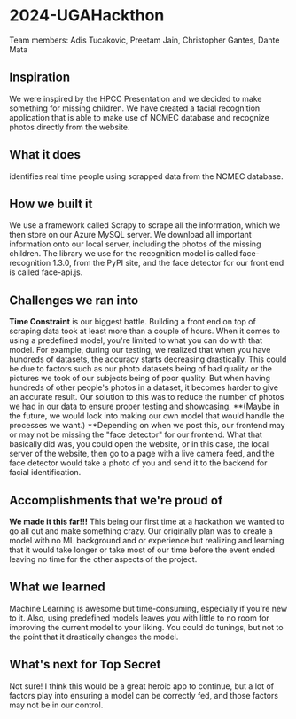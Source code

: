 # 2024-UGAHackthon
Team members: 
  Adis Tucakovic, Preetam Jain, Christopher Gantes, Dante Mata

## Inspiration
We were inspired by the HPCC Presentation and we decided to make something for
missing children. We have created a facial recognition application that is able to make use of NCMEC database and recognize photos directly from the website.

## What it does
identifies real time people using scrapped data from the NCMEC database.

## How we built it
We use a framework called Scrapy to scrape all the information, which we then store on our Azure MySQL server. We download all important information onto our local server, including the photos of the missing children. The library we use for the recognition model is called face-recognition 1.3.0, from the PyPI site, and the face detector for our front end is called face-api.js.

## Challenges we ran into
**Time Constraint** is our biggest battle. Building a front end on top of scraping data took at least more than a couple of hours. When it comes to using a predefined model, you're limited to what you can do with that model. For example, during our testing, we realized that when you have hundreds of datasets, the accuracy starts decreasing drastically. This could be due to factors such as our photo datasets being of bad quality or the pictures we took of our subjects being of poor quality. But when having hundreds of other people's photos in a dataset, it becomes harder to give an accurate result. Our solution to this was to reduce the number of photos we had in our data to ensure proper testing and showcasing. **(Maybe in the future, we would look into making our own model that would handle the processes we want.) **Depending on when we post this, our frontend may or may not be missing the "face detector" for our frontend. What that basically did was, you could open the website, or in this case, the local server of the website, then go to a page with a live camera feed, and the face detector would take a photo of you and send it to the backend for facial identification.

## Accomplishments that we're proud of
**We made it this far!!!** This being our first time at a hackathon we wanted to go all out and make something crazy. Our originally plan was to create a model with no ML background and or experience but realizing and learning that it would take longer or take most of our time before the event ended leaving no time for the other aspects of the project.

## What we learned
Machine Learning is awesome but time-consuming, especially if you're new to it. Also, using predefined models leaves you with little to no room for improving the current model to your liking. You could do tunings, but not to the point that it drastically changes the model.

## What's next for Top Secret
Not sure! I think this would be a great heroic app to continue, but a lot of factors play into ensuring a model can be correctly fed, and those factors may not be in our control.
    
